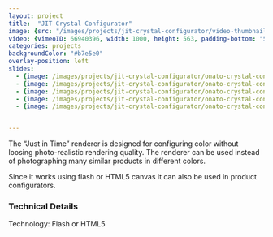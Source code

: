 ```yaml
---
layout: project
title:  "JIT Crystal Configurator"
image: {src: "/images/projects/jit-crystal-configurator/video-thumbnail.jpg", width: 890, height: 587}
video: {vimeoID: 66940396, width: 1000, height: 563, padding-bottom: "55%"}
categories: projects
backgroundColor: "#b7e5e0"
overlay-position: left
slides:
  - {image: /images/projects/jit-crystal-configurator/onato-crystal-configurator-overview.jpg, title: "Onato Crystal Configurator Overview"}
  - {image: /images/projects/jit-crystal-configurator/onato-crystal-configurator-blue.jpg, title: "Onato Crystal Configurator Blue"}
  - {image: /images/projects/jit-crystal-configurator/onato-crystal-configurator-dark-effect.jpg, title: "Onato Crystal Configurator Dark with Effect"}
  - {image: /images/projects/jit-crystal-configurator/onato-crystal-configurator-opaque.jpg, title: "Onato Crystal Configurator Opaque"}
  - {image: /images/projects/jit-crystal-configurator/onato-crystal-configurator-black-bg.jpg, title: "Onato Crystal Configurator with a Black Background"}


---
```

The “Just in Time” renderer is designed for configuring color without loosing photo-realistic rendering quality. The renderer can be used instead of photographing many similar products in different colors.

Since it works using flash or HTML5 canvas it can also be used in product configurators.

### Technical Details
Technology: Flash or HTML5

